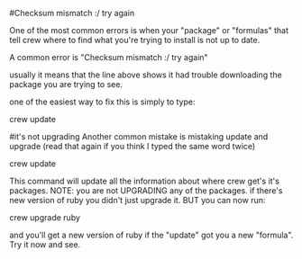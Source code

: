 #Checksum mismatch :/ try again

One of the most common errors is when your "package" or "formulas" that tell crew where to find what you're trying to install is not up to date.

A common error is "Checksum mismatch :/ try again"

usually it means that the line above shows it had trouble downloading the package you are trying to see.

one of the easiest way to fix this is simply to type:

crew update 

#it's not upgrading
Another common mistake is mistaking update and upgrade (read that again if you think I typed the same word twice)

crew update 

This command will update all the information about where crew get's it's packages. 
NOTE: you are not UPGRADING any of the packages. if there's new version of ruby you didn't just upgrade it. BUT you can now run:

crew upgrade ruby 

and you'll get a new version of ruby if the "update" got you a new "formula". Try it now and see.